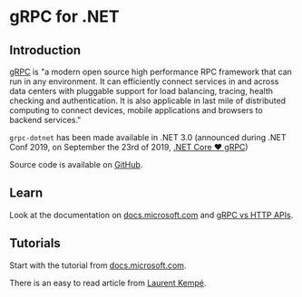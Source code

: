 # gRPC for .NET

## Introduction

[gRPC]((https://grpc.io/)) is "a modern open source high performance RPC framework that can run in any environment. It can efficiently connect services in and across data centers with pluggable support for load balancing, tracing, health checking and authentication. It is also applicable in last mile of distributed computing to connect devices, mobile applications and browsers to backend services."

`grpc-dotnet` has been made available in .NET 3.0 (announced during .NET Conf 2019, on September the 23rd of 2019, [.NET Core ❤ gRPC](https://grpc.io/blog/grpc-on-dotnetcore/))

Source code is available on [GitHub](https://github.com/grpc/grpc-dotnet).

## Learn

Look at the documentation on [docs.microsoft.com](https://docs.microsoft.com/en-us/aspnet/core/grpc/?view=aspnetcore-3.0) and [gRPC vs HTTP APIs](https://devblogs.microsoft.com/aspnet/grpc-vs-http-apis/).

## Tutorials

Start with the tutorial from [docs.microsoft.com](https://docs.microsoft.com/fr-fr/aspnet/core/tutorials/grpc/grpc-start?view=aspnetcore-3.0&tabs=visual-studio).

There is an easy to read article from [Laurent Kempé](https://laurentkempe.com/2019/09/18/gRPC-and-csharp-8-Async-stream/).
